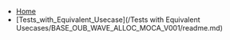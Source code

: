 <!-- docs/_sidebar.md -->

- [Home](/readme.md)
- [Tests_with_Equivalent_Usecase](/Tests with Equivalent Usecases/BASE_OUB_WAVE_ALLOC_MOCA_V001/readme.md)

